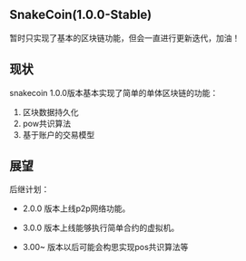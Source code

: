 ## SnakeCoin(1.0.0-Stable)

暂时只实现了基本的区块链功能，但会一直进行更新迭代，加油！

## 现状

snakecoin 1.0.0版本基本实现了简单的单体区块链的功能：

1. 区块数据持久化
2. pow共识算法
3. 基于账户的交易模型

## 展望

后继计划：

* 2.0.0 版本上线p2p网络功能。
* 3.0.0 版本上线能够执行简单合约的虚拟机。

* 3.00~ 版本以后可能会构思实现pos共识算法等
